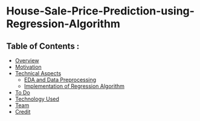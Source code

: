 # House-Sale-Price-Prediction-using-Regression-Algorithm

## Table of Contents :
* <a href="head1">Overview</a>
* <a href="head2">Motivation</a>
* <a href="head3">Technical Aspects</a>
  * <a href="head31">EDA and Data Preprocessing</a> 
  * <a href="head32">Implementation of Regression Algorithm</a>
* <a href="head4">To Do</a>
* <a href="head5">Technology Used</a>
* <a href="head6">Team</a>
* <a href="head7">Credit</a>
